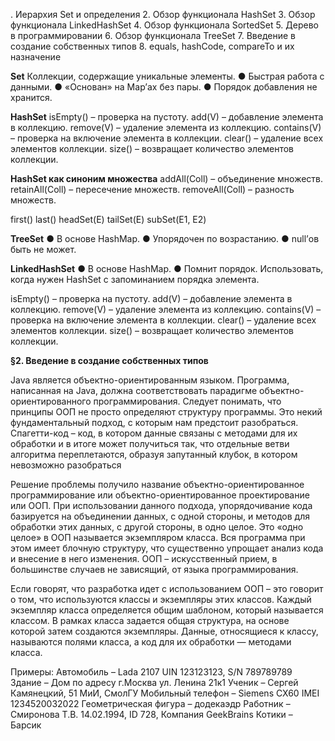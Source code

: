 . Иерархия Set и определения
2. Обзор функционала HashSet
3. Обзор функционала LinkedHashSet
4. Обзор функционала SortedSet
5. Дерево в программировании
6. Обзор функционала TreeSet
7. Введение в создание собственных типов
8. equals, hashCode, compareTo и их назначение

__Set__
Коллекции, содержащие уникальные элементы.
● Быстрая работа с данными.
● «Основан» на Map’ах без пары.
● Порядок добавления не хранится.

__HashSet__
isEmpty() – проверка на пустоту.
add(V) – добавление элемента в коллекцию.
remove(V) – удаление элемента из коллекцию.
contains(V) – проверка на включение элемента в коллекции.
clear() – удаление всех элементов коллекции.
size() – возвращает количество элементов коллекции.

__HashSet как синоним множества__
addAll(Coll) – объединение множеств.
retainAll(Coll) – пересечение множеств.
removeAll(Coll) – разность множеств.

first()
last()
headSet(E)
tailSet(E)
subSet(E1, E2)

__TreeSet__
● В основе HashMap.
● Упорядочен по возрастанию.
● null’ов быть не может.

__LinkedHashSet__
● В основе HashMap.
● Помнит порядок.
Использовать, когда нужен HashSet с запоминанием порядка элемента.

isEmpty() – проверка на пустоту.
add(V) – добавление элемента в коллекцию.
remove(V) – удаление элемента из коллекцию.
contains(V) – проверка на включение элемента в коллекции.
clear() – удаление всех элементов коллекции.
size() – возвращает количество элементов коллекции.

__§2. Введение в создание собственных типов__

Java является объектно-ориентированным языком.
Программа, написанная на Java, должна соответствовать парадигме объектно-ориентированного программирования.
Следует понимать, что принципы ООП не просто определяют структуру программы. Это некий фундаментальный подход,
с которым нам предстоит разобраться. Спагетти-код – код, в котором данные связаны с методами
для их обработки и в итоге может получиться так, что отдельные ветви алгоритма переплетаются, образуя запутанный клубок, в котором невозможно разобраться

Решение проблемы получило название объектно-ориентированное программирование или объектно-ориентированное проектирование или ООП. При использовании данного подхода, упорядочивание кода базируется
на объединении данных, с одной стороны, и методов для обработки этих данных, с другой стороны, в одно целое. Это «одно целое» в ООП называется экземпляром класса. Вся программа при этом имеет блочную структуру, что существенно упрощает анализ кода и внесение в него изменения. ООП – искусственный прием, в большинстве случаев не зависящий, от языка программирования.

Если говорят, что разработка идет с использованием ООП – это говорит о том, что используются классы и экземпляры этих классов. Каждый экземпляр класса определяется общим шаблоном, который называется классом.
В рамках класса задается общая структура, на основе которой затем создаются экземпляры.
Данные, относящиеся к классу, называются полями класса, а код для их обработки — методами класса.

Примеры:
Автомобиль – Lada 2107 UIN 123123123, S/N 789789789
Здание – Дом по адресу г.Москва ул. Ленина 21к1
Ученик – Сергей Камянецкий, 51 МиИ, СмолГУ
Мобильный телефон – Siemens CX60 IMEI 1234520032022
Геометрическая фигура – додекаэдр
Работник – Смиронова Т.В. 14.02.1994, ID 728, Компания GeekBrains
Котики – Барсик
